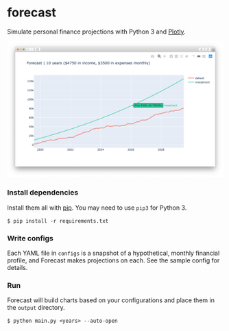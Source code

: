 # forecast

Simulate personal finance projections with Python 3 and [Plotly](https://plot.ly/).

![image](image.png)

### Install dependencies

Install them all with [pip](https://pypi.org/project/pip/). You may need to use `pip3` for Python 3.

```
$ pip install -r requirements.txt
```

### Write configs

Each YAML file in `configs` is a snapshot of a hypothetical, monthly financial profile, and Forecast makes projections on each. See the sample config for details.

### Run

Forecast will build charts based on your configurations and place them in the `output` directory.

```
$ python main.py <years> --auto-open
```
